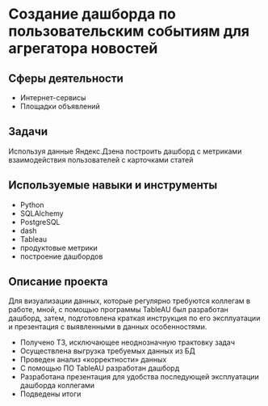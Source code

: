 # Создание дашборда по пользовательским событиям для агрегатора новостей

## Сферы деятельности
* Интернет-сервисы
* Площадки объявлений

## Задачи
Используя данные Яндекс.Дзена построить дашборд с метриками взаимодействия пользователей с карточками статей

## Используемые навыки и инструменты
* Python
* SQLAlchemy
* PostgreSQL
* dash
* Tableau
* продуктовые метрики
* построение дашбордов

## Описание проекта
Для визуализации данных, которые регулярно требуются коллегам в работе, мной, с помощью программы TableAU был разработан дашборд, затем, подготовлена краткая инструкция по его эксплуатации и презентация с выявленными в данных особенностями.
* Получено ТЗ, исключающее неоднозначную трактовку задач
* Осуществлена выгрузка требуемых данных из БД
* Проведен анализ «корректности» данных
* С помощью ПО TableAU разработан дашборд
* Разработана презентация для удобства последующей эксплуатации дашборда коллегами
* Подведены итоги
